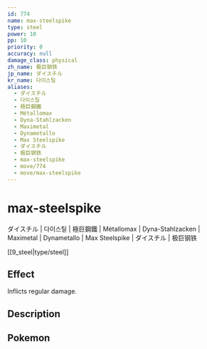 ```yaml
---
id: 774
name: max-steelspike
type: steel
power: 10
pp: 10
priority: 0
accuracy: null
damage_class: physical
zh_name: 极巨钢铁
jp_name: ダイスチル
kr_name: 다이스틸
aliases:
  - ダイスチル
  - 다이스틸
  - 極巨鋼鐵
  - Métallomax
  - Dyna-Stahlzacken
  - Maximetal
  - Dynametallo
  - Max Steelspike
  - ダイスチル
  - 极巨钢铁
  - max-steelspike
  - move/774
  - move/max-steelspike
---
```

# max-steelspike
    
ダイスチル | 다이스틸 | 極巨鋼鐵 | Métallomax | Dyna-Stahlzacken | Maximetal | Dynametallo | Max Steelspike | ダイスチル | 极巨钢铁

[[9_steel|type/steel]]

## Effect

Inflicts regular damage.

## Description



## Pokemon



